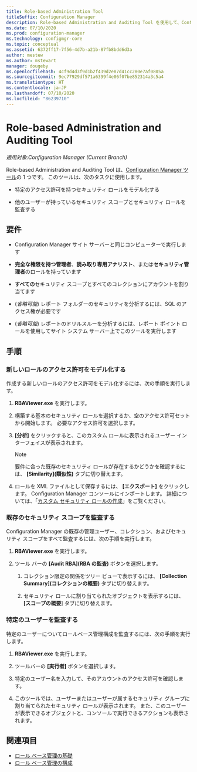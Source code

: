 ```yaml
---
title: Role-based Administration Tool
titleSuffix: Configuration Manager
description: Role-based Administration and Auditing Tool を使用して、Configuration Manager のセキュリティ ロールとスコープをモデル化し、監査します。
ms.date: 07/10/2020
ms.prod: configuration-manager
ms.technology: configmgr-core
ms.topic: conceptual
ms.assetid: 6372ff17-7f56-4d7b-a21b-87fb8bdd6d3a
author: mestew
ms.author: mstewart
manager: dougeby
ms.openlocfilehash: 4cf9d4d3f9d1b2f439d2e87d41cc280e7af0805a
ms.sourcegitcommit: 9ec77929df571a6399f4e06f07be852314a3c5a4
ms.translationtype: HT
ms.contentlocale: ja-JP
ms.lasthandoff: 07/10/2020
ms.locfileid: "86239710"
---
```

# <a name="role-based-administration-and-auditing-tool"></a>Role-based Administration and Auditing Tool

*適用対象:Configuration Manager (Current Branch)*

Role-based Administration and Auditing Tool は、[Configuration Manager ツール](tools.md)の 1 つです。 このツールは、次のタスクに使用します。

- 特定のアクセス許可を持つセキュリティ ロールをモデル化する  

- 他のユーザーが持っているセキュリティ スコープとセキュリティ ロールを監査する



## <a name="requirements"></a>要件

- Configuration Manager サイト サーバーと同じコンピューターで実行します 

- **完全な権限を持つ管理者**、**読み取り専用アナリスト**、または**セキュリティ管理者**のロールを持っています  

- **すべての**セキュリティ スコープとすべてのコレクションにアカウントを割り当てます  

- (*省略可能*) レポート フォルダーのセキュリティを分析するには、SQL のアクセス権が必要です  

- (*省略可能*) レポートのドリルスルーを分析するには、レポート ポイント ロールを使用してサイト システム サーバー上でこのツールを実行します



## <a name="procedures"></a>手順


### <a name="model-permissions-for-a-new-role"></a>新しいロールのアクセス許可をモデル化する

作成する新しいロールのアクセス許可をモデル化するには、次の手順を実行します。 

1. **RBAViewer.exe** を実行します。  

2. 構築する基本のセキュリティ ロールを選択するか、空のアクセス許可セットから開始します。 必要なアクセス許可を選択します。  

3. **[分析]** をクリックすると、このカスタム ロールに表示されるユーザー インターフェイスが表示されます。  

    > [!Note]  
    > 要件に合った既存のセキュリティ ロールが存在するかどうかを確認するには、 **[Similarity]\(類似性\)** タブに切り替えます。  

4. ロールを XML ファイルとして保存するには、 **[エクスポート]** をクリックします。 Configuration Manager コンソールにインポートします。 詳細については、「[カスタム セキュリティ ロールの作成](../servers/deploy/configure/configure-role-based-administration.md#BKMK_CreateSecRole)」をご覧ください。


### <a name="audit-existing-security-scopes"></a>既存のセキュリティ スコープを監査する

Configuration Manager の既存の管理ユーザー、コレクション、およびセキュリティ スコープをすべて監査するには、次の手順を実行します。

1. **RBAViewer.exe** を実行します。  

2. ツール バーの **[Audit RBA]\(RBA の監査\)** ボタンを選択します。  

    1. コレクション限定の関係をツリー ビューで表示するには、 **[Collection Summary]\(コレクションの概要\)** タブに切り替えます。  

    2. セキュリティ ロールに割り当てられたオブジェクトを表示するには、 **[スコープの概要**] タブに切り替えます。  


### <a name="audit-a-specific-user"></a>特定のユーザーを監査する

特定のユーザーについてロールベース管理構成を監査するには、次の手順を実行します。

1. **RBAViewer.exe** を実行します。  

2. ツールバーの **[実行者]** ボタンを選択します。  

3. 特定のユーザー名を入力して、そのアカウントのアクセス許可を確認します。  

4. このツールでは、ユーザーまたはユーザーが属するセキュリティ グループに割り当てられたセキュリティ ロールが表示されます。 また、このユーザーが表示できるオブジェクトと、コンソールで実行できるアクションも表示されます。  



## <a name="see-also"></a>関連項目

- [ロール ベース管理の基礎](../understand/fundamentals-of-role-based-administration.md)
- [ロール ベース管理の構成](../servers/deploy/configure/configure-role-based-administration.md)
